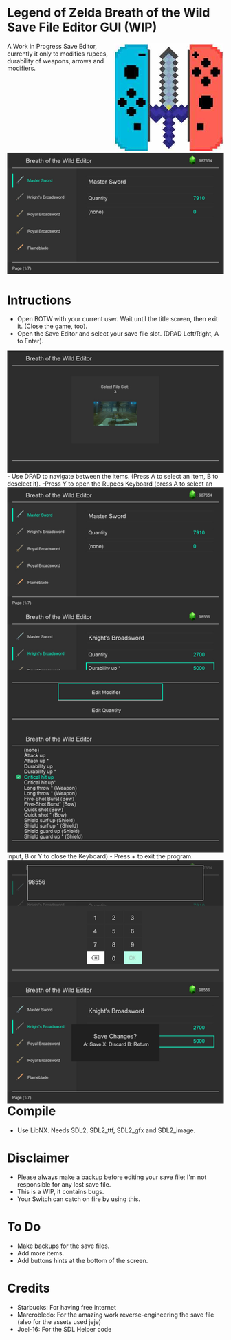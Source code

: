# Legend of Zelda Breath of the Wild Save File Editor GUI (WIP)

<img style="float: right;" src="meta/icon.jpg">

A Work in Progress Save Editor, currently it only to modifies rupees, durability of weapons, arrows and modifiers. 

<img style="float: center;" src="screenshots/ss (2).jpg"> 


# Intructions

- Open BOTW with your current user. Wait until the title screen, then exit it. (Close the game, too).
- Open the Save Editor and select your save file slot. (DPAD Left/Right, A to Enter).
<img style="float: right;" src="screenshots/ss (1).jpg"> 
- Use DPAD to navigate between the items. (Press A to select an item, B to deselect it). 
<img style="float: right;" src="screenshots/ss (2).jpg">
<img style="float: right;" src="screenshots/ss (4).jpg"> 
<img style="float: right;" src="screenshots/ss (5).jpg"> 
-Press Y to open the Rupees Keyboard (press A to select an input, B or Y to close the Keyboard)
<img style="float: right;" src="screenshots/ss (3).jpg"> 
- Press + to exit the program.
<img style="float: right;" src="screenshots/ss (6).jpg"> 


# Compile

- Use LibNX. Needs SDL2, SDL2_ttf, SDL2_gfx and SDL2_image.

# Disclaimer

- Please always make a backup before editing your save file; I'm not responsible for any lost save file.  
- This is a WIP, it contains bugs.
- Your Switch can catch on fire by using this.   

# To Do

- Make backups for the save files.  
- Add more items.   
- Add buttons hints at the bottom of the screen.

# Credits

- Starbucks:   For having free internet
- Marcrobledo: For the amazing work reverse-engineering the save file (also for the assets used jeje)
- Joel-16:     For the SDL Helper code






